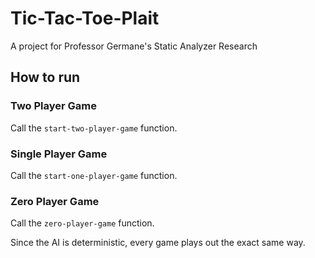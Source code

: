 # Tic-Tac-Toe-Plait
A project for Professor Germane's Static Analyzer Research


## How to run
### Two Player Game
Call the `start-two-player-game` function.

### Single Player Game
Call the `start-one-player-game` function.

### Zero Player Game
Call the `zero-player-game` function.

Since the AI is deterministic, every game plays out the exact same way.
